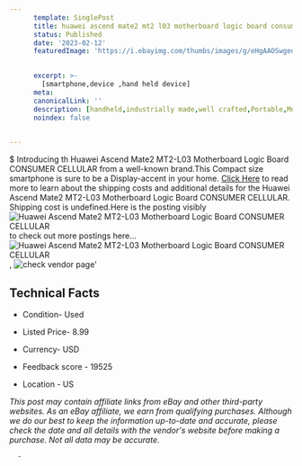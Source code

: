 ```yaml
---
      template: SinglePost
      title: huawei ascend mate2 mt2 l03 motherboard logic board consumer cellular
      status: Published
      date: '2023-02-12'
      featuredImage: 'https://i.ebayimg.com/thumbs/images/g/eHgAAOSwgedeD7zI/s-l225.jpg'
       

      excerpt: >-
        [smartphone,device ,hand held device]
      meta:
      canonicalLink: ''
      description: [handheld,industrially made,well crafted,Portable,Mobile,Compact,Convenient,Lightweight,Maneuverable,Man-portable,Miniature,Carriable,Hand-held,Light,Holdable,Transportable,Mobile device,Pocket-sized,On-the-go,Wireless,Cordless,Compact size,Convenient size, smartphone,device ,hand held device]
      noindex: false
      

---
```

$
      Introducing th Huawei Ascend Mate2 MT2-L03 Motherboard Logic Board CONSUMER CELLULAR from a well-known brand.This Compact size smartphone is sure to be a Display-accent in your home. [Click Here](https://www.ebay.com/itm/283731368529?hash=item420fb51a51%3Ag%3AeHgAAOSwgedeD7zI&mkevt=1&mkcid=1&mkrid=711-53200-19255-0&campid=%253CePNCampaignId%253E&customid=%253CreferenceId%253E&toolid=10049) to read more to learn about the shipping costs and additional details for the Huawei Ascend Mate2 MT2-L03 Motherboard Logic Board CONSUMER CELLULAR. Shipping cost is undefined.Here is the posting visibly ![Huawei Ascend Mate2 MT2-L03 Motherboard Logic Board CONSUMER CELLULAR](https://i.ebayimg.com/thumbs/images/g/eHgAAOSwgedeD7zI/s-l225.jpg) to check out more postings here... ![Huawei Ascend Mate2 MT2-L03 Motherboard Logic Board CONSUMER CELLULAR](https://i.ebayimg.com/images/g/eHgAAOSwgedeD7zI/s-l1600.jpg), ![check vendor page](https://origin-galleryplus.ebayimg.com/ws/web/283731368529_2_0_1/225x225.jpg,https://origin-galleryplus.ebayimg.com/ws/web/283731368529_3_0_1/225x225.jpg,https://origin-galleryplus.ebayimg.com/ws/web/283731368529_4_0_1/225x225.jpg)'

      

 ## Technical Facts 



     
      

 - Condition- Used 


      

 - Listed Price- 8.99 


      

 - Currency- USD 


      

 - Feedback score - 19525 


      

 - Location - US 


      
      

 *_This post may contain affiliate links from eBay and other third-party websites. As an eBay affiliate, we earn from qualifying purchases. Although we do our best to keep the information up-to-date and accurate, please check the date and all details with the vendor's website before making a purchase. Not all data may be accurate._*




      -

